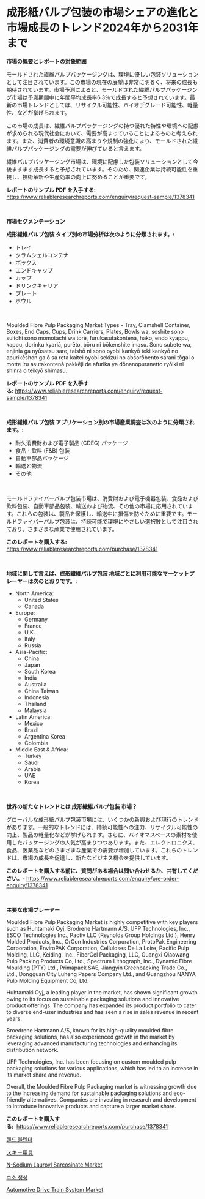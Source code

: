 <p><h1>成形紙パルプ包装の市場シェアの進化と市場成長のトレンド2024年から2031年まで</h1></p><p><strong>市場の概要とレポートの対象範囲</strong></p>
<p><p>モールドされた繊維パルプパッケージングは、環境に優しい包装ソリューションとして注目されています。この市場の現在の展望は非常に明るく、将来の成長も期待されています。市場予測によると、モールドされた繊維パルプパッケージング市場は予測期間中に年間平均成長率6.3％で成長すると予想されています。最新の市場トレンドとしては、リサイクル可能性、バイオデグレード可能性、軽量性、などが挙げられます。</p><p>この市場の成長は、繊維パルプパッケージングの持つ優れた特性や環境への配慮が求められる現代社会において、需要が高まっていることによるものと考えられます。また、消費者の環境意識の高まりや規制の強化により、モールドされた繊維パルプパッケージングの需要が伸びていると言えます。</p><p>繊維パルプパッケージング市場は、環境に配慮した包装ソリューションとして今後ますます成長すると予想されています。そのため、関連企業は持続可能性を重視し、技術革新や生産効率の向上に努めることが重要です。</p></p>
<p><strong>レポートのサンプル PDF を入手する:</strong> <a href="https://www.reliableresearchreports.com/enquiry/request-sample/1378341">https://www.reliableresearchreports.com/enquiry/request-sample/1378341</a></p>
<p>&nbsp;</p>
<p><strong>市場セグメンテーション</strong></p>
<p><strong>成形繊維パルプ包装 タイプ別の市場分析は次のように分類されます。:</strong></p>
<p><ul><li>トレイ</li><li>クラムシェルコンテナ</li><li>ボックス</li><li>エンドキャップ</li><li>カップ</li><li>ドリンクキャリア</li><li>プレート</li><li>ボウル</li></ul></p>
<p>&nbsp;</p>
<p><p>Moulded Fibre Pulp Packaging Market Types - Tray, Clamshell Container, Boxes, End Caps, Cups, Drink Carriers, Plates, Bowls wa, soshite sono suitchi sono momotachi wa torē, furukasutakontenā, hako, endo kyappu, kappu, dorinku kyariā, purēto, bōru ni bōkenshite imasu. Sono subete wa, enjinia ga nyūsatsu sare, taishō ni sono oyobi kankyō teki kankyō no apurikēshon ga ō sa reta kaitei oyobi sekizui no absorōbento sarani tōgai o motte iru asutakontenā pakkēji de afurika ya dōnanopuranetto ryōiki ni shinra o teikyō shimasu.</p></p>
<p><strong>レポートのサンプル PDF を入手する:</strong>&nbsp;<a href="https://www.reliableresearchreports.com/enquiry/request-sample/1378341">https://www.reliableresearchreports.com/enquiry/request-sample/1378341</a></p>
<p>&nbsp;</p>
<p><strong> 成形繊維パルプ包装 アプリケーション別の市場産業調査は次のように分類されます。:</strong></p>
<p><ul><li>耐久消費財および電子製品 (CDEG) パッケージ</li><li>食品・飲料 (F&B) 包装</li><li>自動車部品パッケージ</li><li>輸送と物流</li><li>その他</li></ul></p>
<p>&nbsp;</p>
<p><p>モールドファイバーパルプ包装市場は、消費財および電子機器包装、食品および飲料包装、自動車部品包装、輸送および物流、その他の市場に応用されています。これらの包装は、製品を保護し、輸送中に損傷を防ぐために重要です。モールドファイバーパルプ包装は、持続可能で環境にやさしい選択肢として注目されており、さまざまな産業で使用されています。</p></p>
<p><strong>このレポートを購入する:</strong>&nbsp; <a href="https://www.reliableresearchreports.com/purchase/1378341">https://www.reliableresearchreports.com/purchase/1378341</a></p>
<p>&nbsp;</p>
<p><strong>地域に関して言えば、成形繊維パルプ包装 地域ごとに利用可能なマーケットプレーヤーは次のとおりです。:</strong></p>
<p><ul>
    <li>
        North America:
        <ul>
            <li>United States</li>
            <li>Canada</li>
        </ul>
    </li>
    <li>
        Europe:
        <ul>
            <li>Germany</li>
            <li>France</li>
            <li>U.K.</li>
            <li>Italy</li>
            <li>Russia</li>
        </ul>
    </li>
    <li>
        Asia-Pacific:
        <ul>
            <li>China</li>
            <li>Japan</li>
            <li>South Korea</li>
            <li>India</li>
            <li>Australia</li>
            <li>China Taiwan</li>
            <li>Indonesia</li>
            <li>Thailand</li>
            <li>Malaysia</li>
        </ul>
    </li>
    <li>
        Latin America:
        <ul>
            <li>Mexico</li>
            <li>Brazil</li>
            <li>Argentina Korea</li>
            <li>Colombia</li>
        </ul>
    </li>
    <li>
        Middle East & Africa:
        <ul>
            <li>Turkey</li>
            <li>Saudi</li>
            <li>Arabia</li>
            <li>UAE</li>
            <li>Korea</li>
        </ul>
    </li>
    </ul></p>
<p>&nbsp;</p>
<p><strong>世界の新たなトレンドとは 成形繊維パルプ包装 市場？</strong></p>
<p><p>グローバルな成形紙パルプ包装市場には、いくつかの新興および現行のトレンドがあります。一般的なトレンドには、持続可能性への注力、リサイクル可能性の向上、製品の軽量化などが挙げられます。さらに、バイオマスベースの素材を使用したパッケージングの人気が高まりつつあります。また、エレクトロニクス、食品、医薬品などのさまざまな産業での需要が増加しています。これらのトレンドは、市場の成長を促進し、新たなビジネス機会を提供しています。</p></p>
<p><strong>このレポートを購入する前に、質問がある場合は問い合わせるか、共有してください。</strong>- <a href="https://www.reliableresearchreports.com/enquiry/pre-order-enquiry/1378341">https://www.reliableresearchreports.com/enquiry/pre-order-enquiry/1378341</a></p>
<p>&nbsp;</p>
<p><strong>主要な市場プレーヤー</strong></p>
<p><p>Moulded Fibre Pulp Packaging Market is highly competitive with key players such as Huhtamaki Oyj, Brodrene Hartmann A/S, UFP Technologies, Inc., ESCO Technologies Inc., Pactiv LLC (Reynolds Group Holdings Ltd.), Henry Molded Products, Inc., OrCon Industries Corporation, ProtoPak Engineering Corporation, EnviroPAK Corporation, Celluloses De La Loire, Pacific Pulp Molding, LLC, Keiding, Inc., FiberCel Packaging, LLC, Guangxi Qiaowang Pulp Packing Products Co, Ltd., Spectrum Lithograph, Inc., Dynamic Fibre Moulding (PTY) Ltd., Primapack SAE, Jiangyin Greenpacking Trade Co., Ltd., Dongguan City Luheng Papers Company Ltd., and Guangzhou NANYA Pulp Molding Equipment Co, Ltd.</p><p>Huhtamaki Oyj, a leading player in the market, has shown significant growth owing to its focus on sustainable packaging solutions and innovative product offerings. The company has expanded its product portfolio to cater to diverse end-user industries and has seen a rise in sales revenue in recent years.</p><p>Broedrene Hartmann A/S, known for its high-quality moulded fibre packaging solutions, has also experienced growth in the market by leveraging advanced manufacturing technologies and enhancing its distribution network.</p><p>UFP Technologies, Inc. has been focusing on custom moulded pulp packaging solutions for various applications, which has led to an increase in its market share and revenue.</p><p>Overall, the Moulded Fibre Pulp Packaging market is witnessing growth due to the increasing demand for sustainable packaging solutions and eco-friendly alternatives. Companies are investing in research and development to introduce innovative products and capture a larger market share.</p></p>
<p><strong>このレポートを購入する:</strong>&nbsp;&nbsp;<a href="https://www.reliableresearchreports.com/purchase/1378341">https://www.reliableresearchreports.com/purchase/1378341</a></p>
<p><p><a href="https://medium.com/@boydsmitham726/%ED%95%B8%EB%93%9C-%EB%B8%94%EB%A0%8C%EB%8D%94-%EC%8B%9C%EC%9E%A5-%EC%A1%B0%EC%82%AC-%EB%B3%B4%EA%B3%A0%EC%84%9C-%EA%B7%B8-%EC%97%AD%EC%82%AC-%EB%B0%8F-2024%EB%85%84%EB%B6%80%ED%84%B0-2031%EB%85%84%EA%B9%8C%EC%A7%80%EC%9D%98-%EC%98%88%EC%B8%A1-150fc073a9b0">핸드 블렌더</a></p><p><a href="https://medium.com/@estasprer20231/2024%E5%B9%B4%E3%81%8B%E3%82%892031%E5%B9%B4%E3%81%BE%E3%81%A7%E3%81%AE%E3%82%B9%E3%82%AD%E3%83%BC%E7%94%A8%E5%85%B7%E5%B8%82%E5%A0%B4%E3%82%B7%E3%82%A7%E3%82%A2%E3%81%AE%E9%80%B2%E5%8C%96%E3%81%A8%E5%B8%82%E5%A0%B4%E6%88%90%E9%95%B7%E3%83%88%E3%83%AC%E3%83%B3%E3%83%89-009893de20b3">スキー用具</a></p><p><a href="https://github.com/mauripalmi/Market-Research-Report-List-2/blob/main/n-sodium-lauroyl-sarcosinate-market.md">N-Sodium Lauroyl Sarcosinate Market</a></p><p><a href="https://medium.com/@boydsmitham726/%EC%88%98%EC%86%8C-%EC%83%9D%EC%84%B1-%EC%8B%9C%EC%9E%A5-%EB%A9%94%ED%8A%B8%EB%A6%AD%EC%8A%A4-%ED%95%B4%EB%8F%85-%EC%8B%9C%EC%9E%A5-%EC%A0%90%EC%9C%A0%EC%9C%A8-%ED%8A%B8%EB%A0%8C%EB%93%9C-%EB%B0%8F-%EC%84%B1%EC%9E%A5-%ED%8C%A8%ED%84%B4-891956a09b01">수소 생성</a></p><p><a href="https://issuu.com/reportprime-2/docs/automotive-drive-train-system-market-size-2030.ppt">Automotive Drive Train System Market</a></p></p>